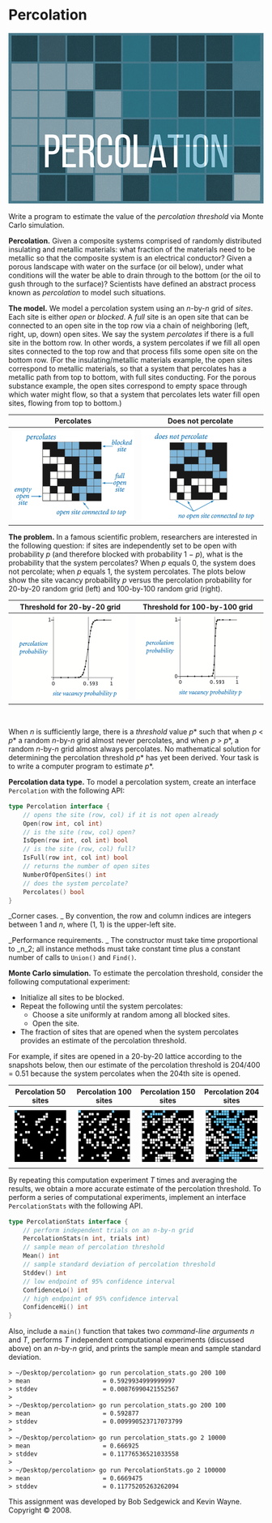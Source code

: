 # Percolation

![Percolation](images/logo.png)

Write a program to estimate the value of the _percolation threshold_ via Monte Carlo simulation.

**Percolation.** Given a composite systems comprised of randomly distributed insulating and metallic materials: what 
fraction of the materials need to be metallic so that the composite system is an electrical conductor? Given a porous 
landscape with water on the surface (or oil below), under what conditions will the water be able to drain through to 
the bottom (or the oil to gush through to the surface)? Scientists have defined an abstract process known as 
_percolation_ to model such situations.

**The model.** We model a percolation system using an _n_\-by-_n_ grid of _sites_. Each site is either _open_ or 
_blocked_. A _full_ site is an open site that can be connected to an open site in the top row via a chain of 
neighboring (left, right, up, down) open sites. We say the system _percolates_ if there is a full site in the bottom 
row. In other words, a system percolates if we fill all open sites connected to the top row and that process fills some 
open site on the bottom row. (For the insulating/metallic materials example, the open sites correspond to metallic 
materials, so that a system that percolates has a metallic path from top to bottom, with full sites conducting. For the 
porous substance example, the open sites correspond to empty space through which water might flow, so that a system that 
percolates lets water fill open sites, flowing from top to bottom.)

| Percolates                               | Does not percolate                              |
|------------------------------------------|-------------------------------------------------|
| ![percolates](images/percolates-yes.png) | ![does not percolate](images/percolates-no.png) |

**The problem.** In a famous scientific problem, researchers are interested in the following question: if sites are 
independently set to be open with probability _p_ (and therefore blocked with probability 1 − _p_), what is the 
probability that the system percolates? When _p_ equals 0, the system does not percolate; when _p_ equals 1, the system 
percolates. The plots below show the site vacancy probability _p_ versus the percolation probability for 20-by-20 random 
grid (left) and 100-by-100 random grid (right).

| Threshold for 20-by-20 grid              | Threshold for 100-by-100 grid                   |
|------------------------------------------|-------------------------------------------------|
| ![Percolation threshold for 20-by-20 grid](images/percolation-threshold20.png) | ![Percolation threshold for 100-by-100 grid](images/percolation-threshold100.png) |
         

When _n_ is sufficiently large, there is a _threshold_ value _p_\* such that when _p_ < _p_\* a random _n_\-by-_n_ grid 
almost never percolates, and when _p_ > _p_\*, a random _n_\-by-_n_ grid almost always percolates. No mathematical 
solution for determining the percolation threshold _p_\* has yet been derived. Your task is to write a computer program
to estimate _p_\*.

**Percolation data type.** To model a percolation system, create an interface `Percolation` with the following API:
```go
type Percolation interface {
    // opens the site (row, col) if it is not open already
    Open(row int, col int)
    // is the site (row, col) open?
    IsOpen(row int, col int) bool
    // is the site (row, col) full?
    IsFull(row int, col int) bool
    // returns the number of open sites
    NumberOfOpenSites() int
    // does the system percolate?
    Percolates() bool
}
```
_Corner cases. _ By convention, the row and column indices are integers between 1 and _n_, where (1, 1) is the 
upper-left site.

_Performance requirements. _ The constructor must take time proportional to _n_2; all instance methods must take 
constant time plus a constant number of calls to `Union()` and `Find()`.

**Monte Carlo simulation.** To estimate the percolation threshold, consider the following computational experiment:

*   Initialize all sites to be blocked.
*   Repeat the following until the system percolates:
    *   Choose a site uniformly at random among all blocked sites.
    *   Open the site.
*   The fraction of sites that are opened when the system percolates provides an estimate of the percolation threshold.

For example, if sites are opened in a 20-by-20 lattice according to the snapshots below, then our estimate of the 
percolation threshold is 204/400 = 0.51 because the system percolates when the 204th site is opened.

| Percolation 50 sites | Percolation 100 sites | Percolation 150 sites | Percolation 204 sites |
|----------------------|-----------------------|-----------------------|-----------------------|
| ![Percolation 50 sites](images/percolation-50.png) | ![Percolation 100 sites](images/percolation-100.png) | ![Percolation 150 sites](images/percolation-150.png) | ![Percolation 204 sites](images/percolation-204.png) |

By repeating this computation experiment _T_ times and averaging the results, we obtain a more accurate estimate of the 
percolation threshold.
To perform a series of computational experiments, implement an interface `PercolationStats` with the following API.
```go
type PercolationStats interface {
    // perform independent trials on an n-by-n grid
    PercolationStats(n int, trials int)
    // sample mean of percolation threshold
    Mean() int
    // sample standard deviation of percolation threshold
    Stddev() int
    // low endpoint of 95% confidence interval
    ConfidenceLo() int
    // high endpoint of 95% confidence interval
    ConfidenceHi() int
}
```

Also, include a `main()` function that takes two _command-line arguments_ _n_ and _T_, performs _T_ independent 
computational experiments (discussed above) on an _n_\-by-_n_ grid, and prints the sample mean and sample standard 
deviation. 
```
> ~/Desktop/percolation> go run percolation_stats.go 200 100
> mean                    = 0.5929934999999997
> stddev                  = 0.00876990421552567
> 
> ~/Desktop/percolation> go run percolation_stats.go 200 100
> mean                    = 0.592877
> stddev                  = 0.009990523717073799
> 
> ~/Desktop/percolation> go run percolation_stats.go 2 10000
> mean                    = 0.666925
> stddev                  = 0.11776536521033558
> 
> ~/Desktop/percolation> go run PercolationStats.go 2 100000
> mean                    = 0.6669475
> stddev                  = 0.11775205263262094
```

This assignment was developed by Bob Sedgewick and Kevin Wayne.  
Copyright © 2008.
